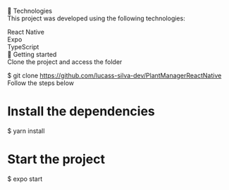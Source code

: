 🧪 Technologies </br>
This project was developed using the following technologies:

React Native </br>
Expo </br>
TypeScript </br>
🚀 Getting started </br>
Clone the project and access the folder

$ git clone https://github.com/lucass-silva-dev/PlantManagerReactNative
Follow the steps below

# Install the dependencies
$ yarn install

# Start the project
$ expo start
